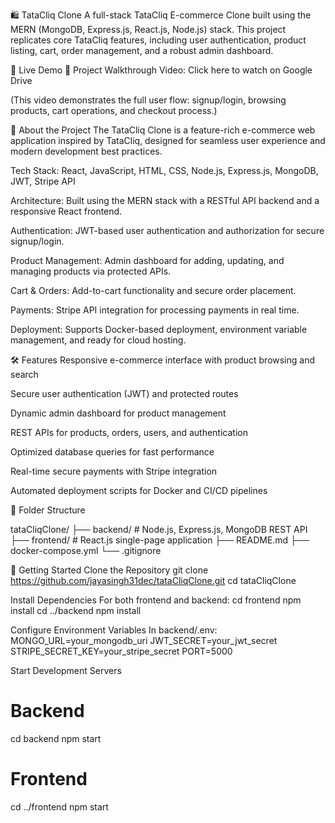 🛍️ TataCliq Clone
A full-stack TataCliq E-commerce Clone built using the MERN (MongoDB, Express.js, React.js, Node.js) stack.
This project replicates core TataCliq features, including user authentication, product listing, cart, order management, and a robust admin dashboard.



🔗 Live Demo
🎥 Project Walkthrough Video:
Click here to watch on Google Drive

(This video demonstrates the full user flow: signup/login, browsing products, cart operations, and checkout process.)




📘 About the Project
The TataCliq Clone is a feature-rich e-commerce web application inspired by TataCliq, designed for seamless user experience and modern development best practices.

Tech Stack: React, JavaScript, HTML, CSS, Node.js, Express.js, MongoDB, JWT, Stripe API

Architecture: Built using the MERN stack with a RESTful API backend and a responsive React frontend.

Authentication: JWT-based user authentication and authorization for secure signup/login.

Product Management: Admin dashboard for adding, updating, and managing products via protected APIs.

Cart & Orders: Add-to-cart functionality and secure order placement.

Payments: Stripe API integration for processing payments in real time.

Deployment: Supports Docker-based deployment, environment variable management, and ready for cloud hosting.




🛠️ Features
Responsive e-commerce interface with product browsing and search

Secure user authentication (JWT) and protected routes

Dynamic admin dashboard for product management

REST APIs for products, orders, users, and authentication

Optimized database queries for fast performance

Real-time secure payments with Stripe integration

Automated deployment scripts for Docker and CI/CD pipelines



📂 Folder Structure

tataCliqClone/
  ├── backend/       # Node.js, Express.js, MongoDB REST API
  ├── frontend/      # React.js single-page application
  ├── README.md
  ├── docker-compose.yml
  └── .gitignore




🚀 Getting Started
Clone the Repository
git clone https://github.com/jayasingh31dec/tataCliqClone.git
cd tataCliqClone



Install Dependencies
For both frontend and backend:
cd frontend
npm install
cd ../backend
npm install


Configure Environment Variables
In backend/.env:
MONGO_URL=your_mongodb_uri
JWT_SECRET=your_jwt_secret
STRIPE_SECRET_KEY=your_stripe_secret
PORT=5000

Start Development Servers
# Backend
cd backend
npm start

# Frontend
cd ../frontend
npm start

